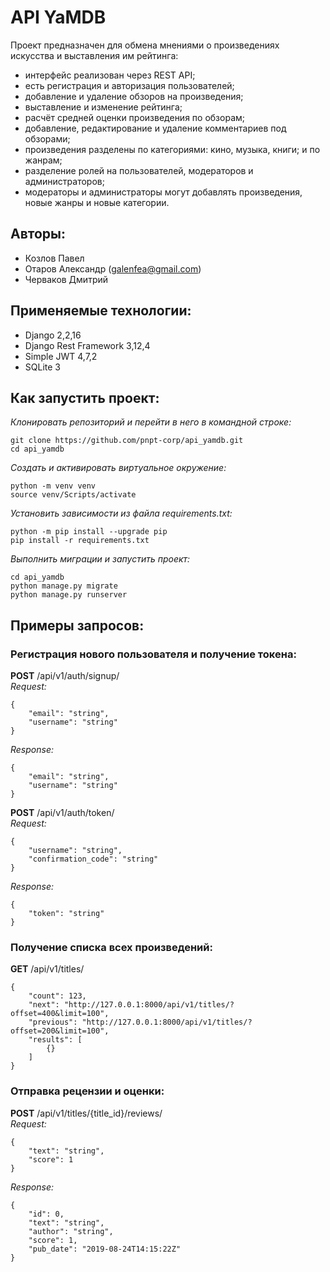 # API YaMDB

Проект предназначен для обмена мнениями о произведениях искусства и выставления им рейтинга:

- интерфейс реализован через REST API;
- есть регистрация и авторизация пользователей;
- добавление и удаление обзоров на произведения;
- выставление и изменение рейтинга;
- расчёт средней оценки произведения по обзорам;
- добавление, редактирование и удаление комментариев под обзорами;
- произведения разделены по категориями: кино, музыка, книги; и по жанрам;
- разделение ролей на пользователей, модераторов и администраторов;
- модераторы и администраторы могут добавлять произведения, новые жанры и новые категории.

## Авторы:

- Козлов Павел
- Отаров Александр (galenfea@gmail.com)
- Черваков Дмитрий

## Применяемые технологии:

- Django 2,2,16
- Django Rest Framework 3,12,4
- Simple JWT 4,7,2
- SQLite 3

## Как запустить проект:

_Клонировать репозиторий и перейти в него в командной строке:_
```
git clone https://github.com/pnpt-corp/api_yamdb.git
cd api_yamdb
```

_Cоздать и активировать виртуальное окружение:_
```
python -m venv venv
source venv/Scripts/activate
```

_Установить зависимости из файла requirements.txt:_
```
python -m pip install --upgrade pip
pip install -r requirements.txt
```

_Выполнить миграции и запустить проект:_
```
cd api_yamdb
python manage.py migrate
python manage.py runserver
```

## Примеры запросов:

### Регистрация нового пользователя и получение токена:
**POST** /api/v1/auth/signup/  
_Request:_
```
{
    "email": "string",
    "username": "string"
}
```
_Response:_
```
{
    "email": "string",
    "username": "string"
}
```
**POST** /api/v1/auth/token/  
_Request:_
``` 
{
    "username": "string",
    "confirmation_code": "string"
}
```
_Response:_
```
{
    "token": "string"
}
```

### Получение списка всех произведений:
**GET** /api/v1/titles/
``` 
{
    "count": 123,
    "next": "http://127.0.0.1:8000/api/v1/titles/?offset=400&limit=100",
    "previous": "http://127.0.0.1:8000/api/v1/titles/?offset=200&limit=100",
    "results": [
        {}
    ]
}
```

### Отправка рецензии и оценки:
**POST** /api/v1/titles/{title_id}/reviews/   
_Request:_
```
{
    "text": "string",
    "score": 1
}
```
_Response:_
```
{
    "id": 0,
    "text": "string",
    "author": "string",
    "score": 1,
    "pub_date": "2019-08-24T14:15:22Z"
}
```
